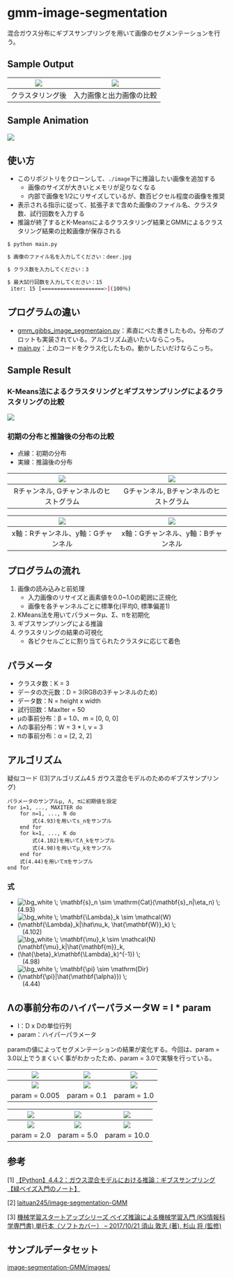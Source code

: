 # gmm-image-segmentation
混合ガウス分布にギブスサンプリングを用いて画像のセグメンテーションを行う。
 
## Sample Output
|![](sample_outputs/deer.png)|![](sample_outputs/deer_overlay.png)|
|:---:|:---:|
|クラスタリング後|入力画像と出力画像の比較|

## Sample Animation
![](sample_result/animation.gif)

## 使い方
- このリポジトリをクローンして、`./image`下に推論したい画像を追加する
    - 画像のサイズが大きいとメモリが足りなくなる
    - 内部で画像を1/2にリサイズしているが、数百ピクセル程度の画像を推奨
- 表示される指示に従って、拡張子まで含めた画像のファイル名、クラスタ数、試行回数を入力する
- 推論が終了するとK-Meansによるクラスタリング結果とGMMによるクラスタリング結果の比較画像が保存される

```.bash
$ python main.py 
```

```.bash
$ 画像のファイル名を入力してください：deer.jpg

$ クラス数を入力してください：3

$ 最大試行回数を入力してください：15
 iter: 15 [====================>](100％)
```

## プログラムの違い
- [gmm_gibbs_image_segmentaion.py](gmm_gibbs_image_segmentaion.py)：素直にべた書きしたもの。分布のプロットも実装されている。アルゴリズム追いたいならこっち。
- [main.py](main.py)：上のコードをクラス化したもの。動かしたいだけならこっち。

## Sample Result
### K-Means法によるクラスタリングとギブスサンプリングによるクラスタリングの比較
![](sample_result/k-means_gibbs_comparison.png)

### 初期の分布と推論後の分布の比較
- 点線：初期の分布
- 実線：推論後の分布

|![](sample_result/RGhist.png)|![](sample_result/GBhist.png)|
|:---:|:---:|
|Rチャンネル, Gチャンネルのヒストグラム|Gチャンネル, Bチャンネルのヒストグラム|

|![](sample_result/RGchannels.png)|![](sample_result/GBchannels.png)|
|:---:|:---:|
|x軸：Rチャンネル、y軸：Gチャンネル|x軸：Gチャンネル、y軸：Bチャンネル|

## プログラムの流れ
1. 画像の読み込みと前処理
    - 入力画像のリサイズと画素値を0.0~1.0の範囲に正規化
    - 画像を各チャンネルごとに標準化(平均0, 標準偏差1)
2. KMeans法を用いてパラメータμ、Σ、πを初期化
3. ギブスサンプリングによる推論
4. クラスタリングの結果の可視化
    - 各ピクセルごとに割り当てられたクラスタに応じて着色

## パラメータ
- クラスタ数：K = 3
- データの次元数：D = 3(RGBの3チャンネルのため)
- データ数：N = height x width
- 試行回数：MaxIter = 50
- μの事前分布：β = 1.0、m = [0, 0, 0]
- Λの事前分布：W = 3 * I, ν = 3
- πの事前分布：α = [2, 2, 2]

## アルゴリズム
疑似コード ([3]アルゴリズム4.5 ガウス混合モデルのためのギブスサンプリング)

```
パラメータのサンプルμ, Λ, πに初期値を設定
for i=1, ..., MAXITER do
    for n=1, ..., N do
        式(4.93)を用いてs_nをサンプル
    end for
    for k=1, ..., K do
        式(4.102)を用いてΛ_kをサンプル
        式(4.98)を用いてμ_kをサンプル
    end for
    式(4.44)を用いてπをサンプル
end for
```

### 式
- <img src="https://latex.codecogs.com/svg.image?\bg_white&space;\;&space;\mathbf{s}_n&space;\sim&space;\mathrm{Cat}(\mathbf{s}_n|\eta_n)&space;\;" title="\bg_white \; \mathbf{s}_n \sim \mathrm{Cat}(\mathbf{s}_n|\eta_n) \;" /> &ensp; (4.93)
- <img src="https://latex.codecogs.com/svg.image?\bg_white&space;\;&space;\mathbf{\Lambda}_k&space;\sim&space;\mathcal{W}(\mathbf{\Lambda}_k|\hat\nu_k,&space;\hat{\mathbf{W}}_k)&space;\;" title="\bg_white \; \mathbf{\Lambda}_k \sim \mathcal{W}(\mathbf{\Lambda}_k|\hat\nu_k, \hat{\mathbf{W}}_k) \;" /> &ensp; (4.102)
- <img src="https://latex.codecogs.com/svg.image?\bg_white&space;\;&space;\mathbf{\mu}_k&space;\sim&space;\mathcal{N}(\mathbf{\mu}_k|\hat{\mathbf{m}}_k,&space;(\hat{\beta}_k\mathbf{\Lambda}_k)^{-1})&space;\;" title="\bg_white \; \mathbf{\mu}_k \sim \mathcal{N}(\mathbf{\mu}_k|\hat{\mathbf{m}}_k, (\hat{\beta}_k\mathbf{\Lambda}_k)^{-1}) \;" /> &ensp; (4.98)
- <img src="https://latex.codecogs.com/svg.image?\bg_white&space;\;&space;\mathbf{\pi}&space;\sim&space;\mathrm{Dir}(\mathbf{\pi}|\hat{\mathbf{\alpha}})&space;\;" title="\bg_white \; \mathbf{\pi} \sim \mathrm{Dir}(\mathbf{\pi}|\hat{\mathbf{\alpha}}) \;" /> &ensp; (4.44)


## Λの事前分布のハイパーパラメータW = I * param
- I：D x Dの単位行列
- param：ハイパーパラメータ

paramの値によってセグメンテーションの結果が変化する。今回は、param = 3.0以上でうまくいく事がわかったため、param = 3.0で実験を行っている。

|![](optimize_param/result_0.005.png)|![](optimize_param/result_0.1.png)|![](optimize_param/result_1.0.png)|
|:---:|:---:|:---:|
|![](optimize_param/plot_0.005.png)|![](optimize_param/plot_0.1.png)|![](optimize_param/plot_1.0.png)|
|param = 0.005|param = 0.1|param = 1.0|

|![](optimize_param/result_2.0.png)|![](optimize_param/result_5.0.png)|![](optimize_param/result_10.0.png)|
|:---:|:---:|:---:|
|![](optimize_param/plot_2.0.png)|![](optimize_param/plot_5.0.png)|![](optimize_param/plot_10.0.png)|
|param = 2.0|param = 5.0|param = 10.0|


## 参考
[1] [【Python】4.4.2：ガウス混合モデルにおける推論：ギブスサンプリング【緑ベイズ入門のノート】](https://www.anarchive-beta.com/entry/2020/11/28/210948)

[2] [laituan245/image-segmentation-GMM](https://github.com/laituan245/image-segmentation-GMM/blob/master/main.py)

[3] [機械学習スタートアップシリーズ ベイズ推論による機械学習入門 (KS情報科学専門書) 単行本（ソフトカバー） – 2017/10/21
須山 敦志  (著), 杉山 将 (監修)](https://www.amazon.co.jp/dp/4061538322/)


## サンプルデータセット
[image-segmentation-GMM/images/](https://github.com/laituan245/image-segmentation-GMM/tree/master/images)

